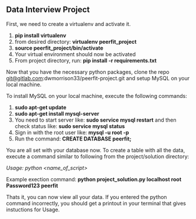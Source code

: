 ## Data Interview Project

First, we need to create a virtualenv and activate it.

1. **pip install virtualenv**
2. from desired directory: **virtualenv peerfit_project**
3. **source peerfit_project/bin/activate**
4. Your virtual environment should now be activated
5. From project directory, run: **pip install -r requirements.txt**

Now that you have the necessary python packages, clone the repo git@gitlab.com:dwmorrison33/peerfit-project.git and setup MySQL on your local machine.

To install MySQL on your local machine, execute the following commands:
1. **sudo apt-get update**
2. **sudo apt-get install mysql-server**
3. You need to start server like: **sudo service mysql restart** and then check status like: **sudo service mysql status**
4. Sign in with the root user like:
	**mysql -u root -p**
5. Run the command: **CREATE DATABASE peerfit;**

You are all set with your database now. To create a table with all the data, execute a command similar to following from the project/solution directory:

*Usage: python <name_of_script> <host> <user> <password> <database>*

Example exection command:  **python project_solution.py localhost root Password123 peerfit**

Thats it, you can now view all your data. If you entered the python command incorrectly, you should get a printout in your terminal that gives instuctions for Usage.